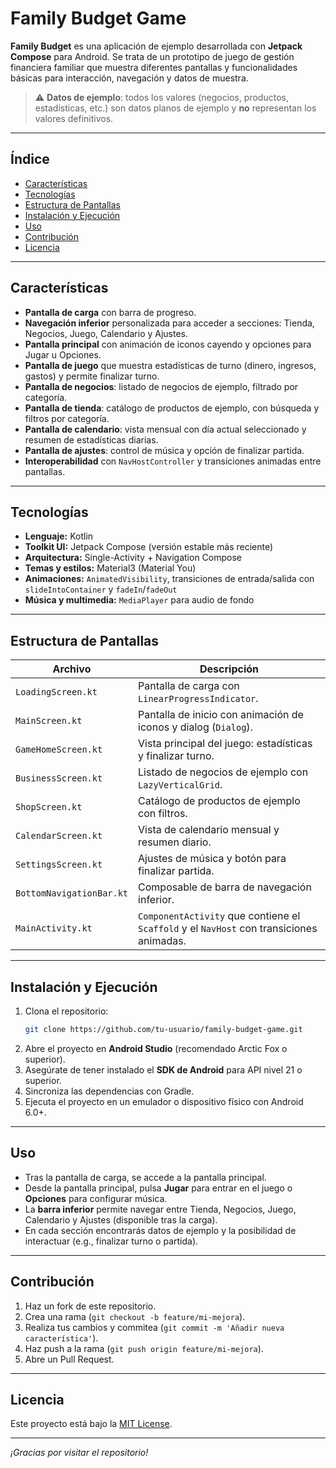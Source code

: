 # Family Budget Game

**Family Budget** es una aplicación de ejemplo desarrollada con **Jetpack Compose** para Android. Se trata de un prototipo de juego de gestión financiera familiar que muestra diferentes pantallas y funcionalidades básicas para interacción, navegación y datos de muestra.

> ⚠️ **Datos de ejemplo**: todos los valores (negocios, productos, estadísticas, etc.) son datos planos de ejemplo y **no** representan los valores definitivos.

---

## Índice

- [Características](#características)
- [Tecnologías](#tecnologías)
- [Estructura de Pantallas](#estructura-de-pantallas)
- [Instalación y Ejecución](#instalación-y-ejecución)
- [Uso](#uso)
- [Contribución](#contribución)
- [Licencia](#licencia)

---

## Características

- **Pantalla de carga** con barra de progreso.
- **Navegación inferior** personalizada para acceder a secciones: Tienda, Negocios, Juego, Calendario y Ajustes.
- **Pantalla principal** con animación de iconos cayendo y opciones para Jugar u Opciones.
- **Pantalla de juego** que muestra estadísticas de turno (dinero, ingresos, gastos) y permite finalizar turno.
- **Pantalla de negocios**: listado de negocios de ejemplo, filtrado por categoría.
- **Pantalla de tienda**: catálogo de productos de ejemplo, con búsqueda y filtros por categoría.
- **Pantalla de calendario**: vista mensual con día actual seleccionado y resumen de estadísticas diarias.
- **Pantalla de ajustes**: control de música y opción de finalizar partida.
- **Interoperabilidad** con `NavHostController` y transiciones animadas entre pantallas.

---

## Tecnologías

- **Lenguaje:** Kotlin
- **Toolkit UI:** Jetpack Compose (versión estable más reciente)
- **Arquitectura:** Single-Activity + Navigation Compose
- **Temas y estilos:** Material3 (Material You)
- **Animaciones:** `AnimatedVisibility`, transiciones de entrada/salida con `slideIntoContainer` y `fadeIn`/`fadeOut`
- **Música y multimedia:** `MediaPlayer` para audio de fondo

---

## Estructura de Pantallas

| Archivo                  | Descripción                                                                              |
| ------------------------ | ---------------------------------------------------------------------------------------- |
| `LoadingScreen.kt`       | Pantalla de carga con `LinearProgressIndicator`.                                         |
| `MainScreen.kt`          | Pantalla de inicio con animación de iconos y dialog (`Dialog`).                          |
| `GameHomeScreen.kt`      | Vista principal del juego: estadísticas y finalizar turno.                               |
| `BusinessScreen.kt`      | Listado de negocios de ejemplo con `LazyVerticalGrid`.                                   |
| `ShopScreen.kt`          | Catálogo de productos de ejemplo con filtros.                                            |
| `CalendarScreen.kt`      | Vista de calendario mensual y resumen diario.                                            |
| `SettingsScreen.kt`      | Ajustes de música y botón para finalizar partida.                                        |
| `BottomNavigationBar.kt` | Composable de barra de navegación inferior.                                              |
| `MainActivity.kt`        | `ComponentActivity` que contiene el `Scaffold` y el `NavHost` con transiciones animadas. |

---

## Instalación y Ejecución

1. Clona el repositorio:
   ```bash
   git clone https://github.com/tu-usuario/family-budget-game.git
   ```
2. Abre el proyecto en **Android Studio** (recomendado Arctic Fox o superior).
3. Asegúrate de tener instalado el **SDK de Android** para API nivel 21 o superior.
4. Sincroniza las dependencias con Gradle.
5. Ejecuta el proyecto en un emulador o dispositivo físico con Android 6.0+.

---

## Uso

- Tras la pantalla de carga, se accede a la pantalla principal.
- Desde la pantalla principal, pulsa **Jugar** para entrar en el juego o **Opciones** para configurar música.
- La **barra inferior** permite navegar entre Tienda, Negocios, Juego, Calendario y Ajustes (disponible tras la carga).
- En cada sección encontrarás datos de ejemplo y la posibilidad de interactuar (e.g., finalizar turno o partida).

---

## Contribución

1. Haz un fork de este repositorio.
2. Crea una rama (`git checkout -b feature/mi-mejora`).
3. Realiza tus cambios y commitea (`git commit -m 'Añadir nueva característica'`).
4. Haz push a la rama (`git push origin feature/mi-mejora`).
5. Abre un Pull Request.

---

## Licencia

Este proyecto está bajo la [MIT License](LICENSE).

---

*¡Gracias por visitar el repositorio!*

